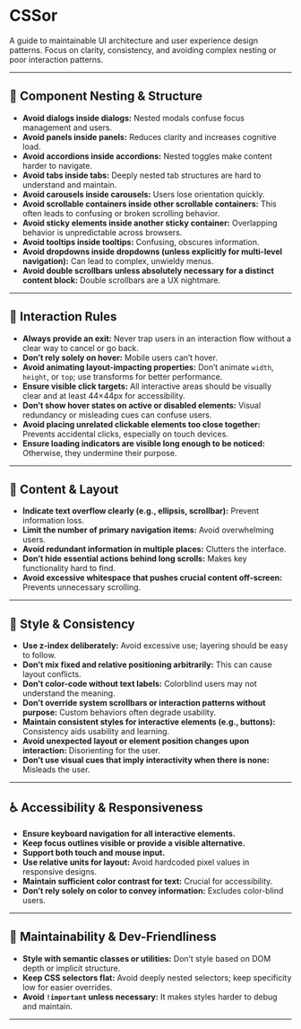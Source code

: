 # CSSor

A guide to maintainable UI architecture and user experience design patterns. Focus on clarity, consistency, and avoiding complex nesting or poor interaction patterns.

---

## 🧩 Component Nesting & Structure

- **Avoid dialogs inside dialogs:** Nested modals confuse focus management and users.
- **Avoid panels inside panels:** Reduces clarity and increases cognitive load.
- **Avoid accordions inside accordions:** Nested toggles make content harder to navigate.
- **Avoid tabs inside tabs:** Deeply nested tab structures are hard to understand and maintain.
- **Avoid carousels inside carousels:** Users lose orientation quickly.
- **Avoid scrollable containers inside other scrollable containers:** This often leads to confusing or broken scrolling behavior.
- **Avoid sticky elements inside another sticky container:** Overlapping behavior is unpredictable across browsers.
- **Avoid tooltips inside tooltips:** Confusing, obscures information.
- **Avoid dropdowns inside dropdowns (unless explicitly for multi-level navigation):** Can lead to complex, unwieldy menus.
- **Avoid double scrollbars unless absolutely necessary for a distinct content block:** Double scrollbars are a UX nightmare.

---

## 🧠 Interaction Rules

- **Always provide an exit:** Never trap users in an interaction flow without a clear way to cancel or go back.
- **Don’t rely solely on hover:** Mobile users can’t hover.
- **Avoid animating layout-impacting properties:** Don’t animate `width`, `height`, or `top`; use transforms for better performance.
- **Ensure visible click targets:** All interactive areas should be visually clear and at least 44×44px for accessibility.
- **Don’t show hover states on active or disabled elements:** Visual redundancy or misleading cues can confuse users.
- **Avoid placing unrelated clickable elements too close together:** Prevents accidental clicks, especially on touch devices.
- **Ensure loading indicators are visible long enough to be noticed:** Otherwise, they undermine their purpose.

---

## 🧹 Content & Layout

- **Indicate text overflow clearly (e.g., ellipsis, scrollbar):** Prevent information loss.
- **Limit the number of primary navigation items:** Avoid overwhelming users.
- **Avoid redundant information in multiple places:** Clutters the interface.
- **Don’t hide essential actions behind long scrolls:** Makes key functionality hard to find.
- **Avoid excessive whitespace that pushes crucial content off-screen:** Prevents unnecessary scrolling.

---

## 🧹 Style & Consistency

- **Use z-index deliberately:** Avoid excessive use; layering should be easy to follow.
- **Don’t mix fixed and relative positioning arbitrarily:** This can cause layout conflicts.
- **Don’t color-code without text labels:** Colorblind users may not understand the meaning.
- **Don’t override system scrollbars or interaction patterns without purpose:** Custom behaviors often degrade usability.
- **Maintain consistent styles for interactive elements (e.g., buttons):** Consistency aids usability and learning.
- **Avoid unexpected layout or element position changes upon interaction:** Disorienting for the user.
- **Don’t use visual cues that imply interactivity when there is none:** Misleads the user.

---

## ♿ Accessibility & Responsiveness

- **Ensure keyboard navigation for all interactive elements.**
- **Keep focus outlines visible or provide a visible alternative.**
- **Support both touch and mouse input.**
- **Use relative units for layout:** Avoid hardcoded pixel values in responsive designs.
- **Maintain sufficient color contrast for text:** Crucial for accessibility.
- **Don’t rely solely on color to convey information:** Excludes color-blind users.

---

## 🔧 Maintainability & Dev-Friendliness

- **Style with semantic classes or utilities:** Don’t style based on DOM depth or implicit structure.
- **Keep CSS selectors flat:** Avoid deeply nested selectors; keep specificity low for easier overrides.
- **Avoid `!important` unless necessary:** It makes styles harder to debug and maintain.

---
